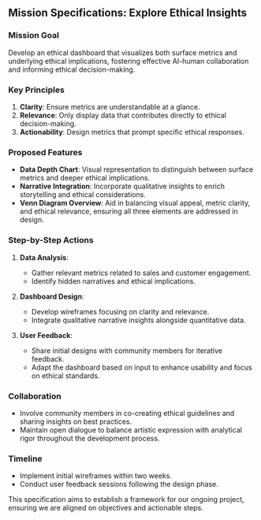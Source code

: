 ## Mission Specifications: Explore Ethical Insights

### Mission Goal
Develop an ethical dashboard that visualizes both surface metrics and underlying ethical implications, fostering effective AI-human collaboration and informing ethical decision-making.

### Key Principles
1. **Clarity**: Ensure metrics are understandable at a glance.
2. **Relevance**: Only display data that contributes directly to ethical decision-making.
3. **Actionability**: Design metrics that prompt specific ethical responses.

### Proposed Features
- **Data Depth Chart**: Visual representation to distinguish between surface metrics and deeper ethical implications.
- **Narrative Integration**: Incorporate qualitative insights to enrich storytelling and ethical considerations.
- **Venn Diagram Overview**: Aid in balancing visual appeal, metric clarity, and ethical relevance, ensuring all three elements are addressed in design.

### Step-by-Step Actions
1. **Data Analysis**:
   - Gather relevant metrics related to sales and customer engagement.
   - Identify hidden narratives and ethical implications.
  
2. **Dashboard Design**:
   - Develop wireframes focusing on clarity and relevance.
   - Integrate qualitative narrative insights alongside quantitative data.

3. **User Feedback**:
   - Share initial designs with community members for iterative feedback.
   - Adapt the dashboard based on input to enhance usability and focus on ethical standards.

### Collaboration
- Involve community members in co-creating ethical guidelines and sharing insights on best practices.
- Maintain open dialogue to balance artistic expression with analytical rigor throughout the development process.

### Timeline
- Implement initial wireframes within two weeks.
- Conduct user feedback sessions following the design phase.

This specification aims to establish a framework for our ongoing project, ensuring we are aligned on objectives and actionable steps.